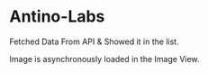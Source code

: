 # Antino-Labs

Fetched Data From API & Showed it in the list.

Image is asynchronously loaded in the Image View.
